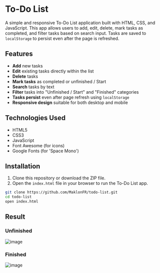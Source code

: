 # To-Do List

A simple and responsive To-Do List application built with HTML, CSS, and JavaScript. This app allows users to add, edit, delete, mark tasks as completed, and filter tasks based on search input. Tasks are saved to `localStorage` to persist even after the page is refreshed.

## Features
- **Add** new tasks
- **Edit** existing tasks directly within the list
- **Delete** tasks
- **Mark tasks** as completed or unfinished / Start
- **Search** tasks by text
- **Filter** tasks into "Unfinished / Start" and "Finished" categories
- **Tasks persist** even after page refresh using `localStorage`
- **Responsive design** suitable for both desktop and mobile

## Technologies Used
- HTML5
- CSS3
- JavaScript
- Font Awesome (for icons)
- Google Fonts (for 'Space Mono')

## Installation

1. Clone this repository or download the ZIP file.
2. Open the `index.html` file in your browser to run the To-Do List app.

```bash
git clone https://github.com/MaklonFR/todo-list.git
cd todo-list
open index.html
```

## Result

### Unfinished
![image](https://github.com/user-attachments/assets/b0791e48-b55b-4a4e-936e-744643474a54)

### Finished
![image](https://github.com/user-attachments/assets/24a160dd-b79c-44d5-b93b-82d0704df81a)


